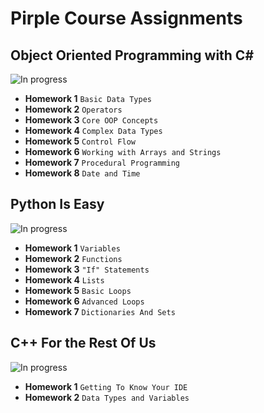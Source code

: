 # Pirple Course Assignments

## Object Oriented Programming with C#
![In progress](https://img.shields.io/badge/-Studying-blueviolet.svg)

* **Homework 1** `Basic Data Types`
* **Homework 2** `Operators`
* **Homework 3** `Core OOP Concepts`
* **Homework 4** `Complex Data Types`
* **Homework 5** `Control Flow`
* **Homework 6** `Working with Arrays and Strings`
* **Homework 7** `Procedural Programming`
* **Homework 8** `Date and Time`

## Python Is Easy
![In progress](https://img.shields.io/badge/-Studying-blueviolet.svg)

* **Homework 1** `Variables`
* **Homework 2** `Functions`
* **Homework 3** `"If" Statements`
* **Homework 4** `Lists`
* **Homework 5** `Basic Loops`
* **Homework 6** `Advanced Loops`
* **Homework 7** `Dictionaries And Sets`

## C++ For the Rest Of Us
![In progress](https://img.shields.io/badge/-Studying-blueviolet.svg)

* **Homework 1** `Getting To Know Your IDE`
* **Homework 2** `Data Types and Variables`
